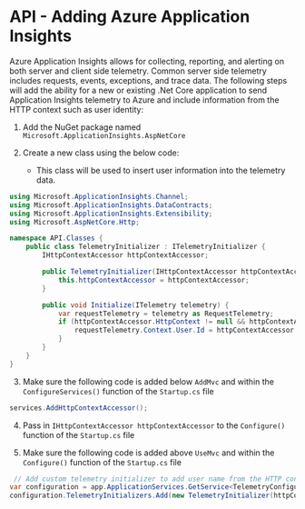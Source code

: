 # API - Adding Azure Application Insights

Azure Application Insights allows for collecting, reporting, and alerting on both server and client side telemetry.  Common server side telemetry includes requests, events, exceptions, and trace data.  The following steps will add the ability for a new or existing .Net Core application to send Application Insights telemetry to Azure and include information from the HTTP context such as user identity:

1. Add the NuGet package named `Microsoft.ApplicationInsights.AspNetCore`

2. Create a new class using the below code:
   * This class will be used to insert user information into the telemetry data.

```c#
using Microsoft.ApplicationInsights.Channel;
using Microsoft.ApplicationInsights.DataContracts;
using Microsoft.ApplicationInsights.Extensibility;
using Microsoft.AspNetCore.Http;

namespace API.Classes {
    public class TelemetryInitializer : ITelemetryInitializer {
        IHttpContextAccessor httpContextAccessor;

        public TelemetryInitializer(IHttpContextAccessor httpContextAccessor) {
            this.httpContextAccessor = httpContextAccessor;
        }

        public void Initialize(ITelemetry telemetry) {
            var requestTelemetry = telemetry as RequestTelemetry;
            if (httpContextAccessor.HttpContext != null && httpContextAccessor.HttpContext.User.Identity.Name != null) {
                requestTelemetry.Context.User.Id = httpContextAccessor.HttpContext.User.Identity.Name;
            }
        }
    }
}
```

3. Make sure the following code is added below `AddMvc` and within the `ConfigureServices()` function of the `Startup.cs` file

```c#
services.AddHttpContextAccessor();
```

4. Pass in `IHttpContextAccessor httpContextAccessor` to the `Configure()` function of the `Startup.cs` file

5. Make sure the following code is added above `UseMvc` and within the `Configure()` function of the `Startup.cs` file

```c#
 // Add custom telemetry initializer to add user name from the HTTP context
var configuration = app.ApplicationServices.GetService<TelemetryConfiguration>();
configuration.TelemetryInitializers.Add(new TelemetryInitializer(httpContextAccessor));
```
